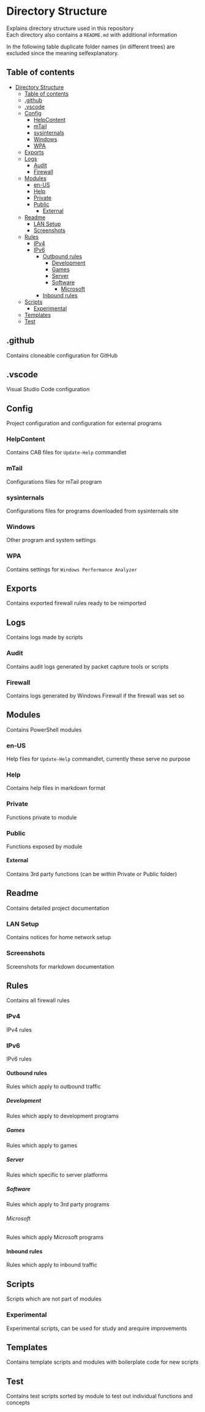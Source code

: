 
# Directory Structure

Explains directory structure used in this repository\
Each directory also contains a `README.md` with additional information

In the following table duplicate folder names (in different trees) are excluded since
the meaning selfexplanatory.

## Table of contents

- [Directory Structure](#directory-structure)
  - [Table of contents](#table-of-contents)
  - [.github](#github)
  - [.vscode](#vscode)
  - [Config](#config)
    - [HelpContent](#helpcontent)
    - [mTail](#mtail)
    - [sysinternals](#sysinternals)
    - [Windows](#windows)
    - [WPA](#wpa)
  - [Exports](#exports)
  - [Logs](#logs)
    - [Audit](#audit)
    - [Firewall](#firewall)
  - [Modules](#modules)
    - [en-US](#en-us)
    - [Help](#help)
    - [Private](#private)
    - [Public](#public)
      - [External](#external)
  - [Readme](#readme)
    - [LAN Setup](#lan-setup)
    - [Screenshots](#screenshots)
  - [Rules](#rules)
    - [IPv4](#ipv4)
    - [IPv6](#ipv6)
      - [Outbound rules](#outbound-rules)
        - [Development](#development)
        - [Games](#games)
        - [Server](#server)
        - [Software](#software)
          - [Microsoft](#microsoft)
      - [Inbound rules](#inbound-rules)
  - [Scripts](#scripts)
    - [Experimental](#experimental)
  - [Templates](#templates)
  - [Test](#test)

## .github

Contains cloneable configuration for GitHub

## .vscode

Visual Studio Code configuration

## Config

Project configuration and configuration for external programs

### HelpContent

Contains CAB files for `Update-Help` commandlet

### mTail

Configurations files for mTail program

### sysinternals

Configurations files for programs downloaded from sysinternals site

### Windows

Other program and system settings

### WPA

Contains settings for `Windows Performance Analyzer`

## Exports

Contains exported firewall rules ready to be reimported

## Logs

Contains logs made by scripts

### Audit

Contains audit logs generated by packet capture tools or scripts

### Firewall

Contains logs generated by Windows Firewall if the firewall was set so

## Modules

Contains PowerShell modules

### en-US

Help files for `Update-Help` commandlet, currently these serve no purpose

### Help

Contains help files in markdown format

### Private

Functions private to module

### Public

Functions exposed by module

#### External

Contains 3rd party functions (can be within Private or Public folder)

## Readme

Contains detailed project documentation

### LAN Setup

Contains notices for home network setup

### Screenshots

Screenshots for markdown documentation

## Rules

Contains all firewall rules

### IPv4

IPv4 rules

### IPv6

IPv6 rules

#### Outbound rules

Rules which apply to outbound traffic

##### Development

Rules which apply to development programs

##### Games

Rules which apply to games

##### Server

Rules which specific to server platforms

##### Software

Rules which apply to 3rd party programs

###### Microsoft

Rules which apply Microsoft programs

#### Inbound rules

Rules which apply to inbound traffic

## Scripts

Scripts which are not part of modules

### Experimental

Experimental scripts, can be used for study and arequire improvements

## Templates

Contains template scripts and modules with boilerplate code for new scripts

## Test

Contains test scripts sorted by module to test out individual functions and concepts

